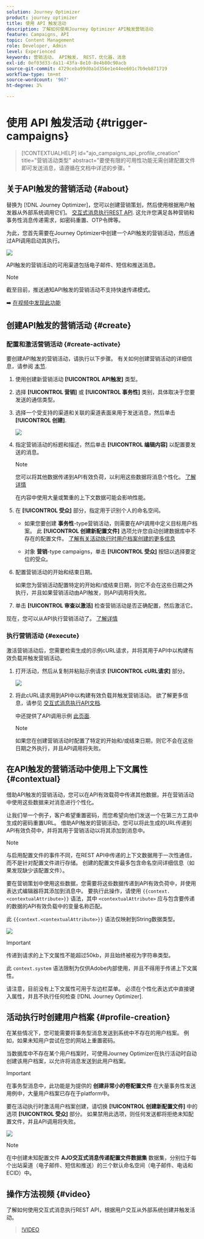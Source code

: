```yaml
---
solution: Journey Optimizer
product: journey optimizer
title: 使用 API 触发活动
description: 了解如何使用Journey Optimizer API触发营销活动
feature: Campaigns, API
topic: Content Management
role: Developer, Admin
level: Experienced
keywords: 营销活动， API触发， REST，优化器，消息
exl-id: 0ef03d33-da11-43fa-8e10-8e4b80c90acb
source-git-commit: 4729ceba99d0a1d356e1e44ee601c7b9eb871719
workflow-type: tm+mt
source-wordcount: '967'
ht-degree: 3%

---
```


# 使用 API 触发活动 {#trigger-campaigns}

>[!CONTEXTUALHELP]
>id="ajo_campaigns_api_profile_creation"
>title="营销活动类型"
>abstract="要使有限的可用性功能无需创建配置文件即可发送消息，请遵循在文档中详述的步骤。"

## 关于API触发的营销活动 {#about}

替换为 [!DNL Journey Optimizer]，您可以创建营销策划，然后使用根据用户触发器从外部系统调用它们。 [交互式消息执行REST API](https://developer.adobe.com/journey-optimizer-apis/references/messaging/#tag/execution). 这允许您满足各种营销和事务性消息传递需求，如密码重置、OTP令牌等。

为此，您首先需要在Journey Optimizer中创建一个API触发的营销活动，然后通过API调用启动其执行。

![](../rn/assets/do-not-localize/api-triggered.gif)

API触发的营销活动的可用渠道包括电子邮件、短信和推送消息。

>[!NOTE]
>
>截至目前，推送通知API触发的营销活动不支持快速传递模式。

➡️ [在视频中发现此功能](#video)

## 创建API触发的营销活动 {#create}

### 配置和激活营销活动 {#create-activate}

要创建API触发的营销活动，请执行以下步骤。 有关如何创建营销活动的详细信息，请参阅 [本节](create-campaign.md).

1. 使用创建新营销活动 **[!UICONTROL API触发]** 类型。

1. 选择 **[!UICONTROL 营销]** 或 **[!UICONTROL 事务性]** 类别，具体取决于您要发送的通信类型。

1. 选择一个受支持的渠道和关联的渠道表面来用于发送消息，然后单击 **[!UICONTROL 创建]**.

   ![](assets/api-triggered-type.png)

1. 指定营销活动的标题和描述，然后单击 **[!UICONTROL 编辑内容]** 以配置要发送的消息。

   >[!NOTE]
   >
   >您可以将其他数据传递到API有效负荷，以利用这些数据将消息个性化。 [了解详情](#contextual)
   >
   >在内容中使用大量或繁重的上下文数据可能会影响性能。

1. 在 **[!UICONTROL 受众]** 部分，指定用于识别个人的命名空间。

   * 如果您要创建 **事务性**-type营销活动，则需要在API调用中定义目标用户档案。 此 **[!UICONTROL 创建新配置文件]** 选项允许您自动创建数据库中不存在的配置文件。 [了解有关活动执行时用户档案创建的更多信息](#profile-creation)

   * 对象 **营销**-type campaigns，单击 **[!UICONTROL 受众]** 按钮以选择要定位的受众。

1. 配置营销活动的开始和结束日期。

   如果您为营销活动配置特定的开始和/或结束日期，则它不会在这些日期之外执行，并且如果营销活动由API触发，则API调用将失败。

1. 单击 **[!UICONTROL 审查以激活]** 检查营销活动是否正确配置，然后激活它。

现在，您可以从API执行营销活动了。 [了解详情](#execute)

### 执行营销活动 {#execute}

激活营销活动后，您需要检索生成的示例cURL请求，并将其用于API中以构建有效负载并触发营销活动。

1. 打开活动，然后从复制并粘贴示例请求 **[!UICONTROL cURL请求]** 部分。

   ![](assets/api-triggered-curl.png)

1. 将此cURL请求用到API中以构建有效负载并触发营销活动。 欲了解更多信息，请参见 [交互式消息执行API文档](https://developer.adobe.com/journey-optimizer-apis/references/messaging/#tag/execution).


   中还提供了API调用示例 [此页面](https://developer.adobe.com/journey-optimizer-apis/references/messaging-samples/).

   >[!NOTE]
   >
   >如果您在创建营销活动时配置了特定的开始和/或结束日期，则它不会在这些日期之外执行，并且API调用将失败。

## 在API触发的营销活动中使用上下文属性 {#contextual}

借助API触发的营销活动，您可以在API有效载荷中传递其他数据，并在营销活动中使用这些数据来对消息进行个性化。

让我们举一个例子，客户希望重置密码，而您希望向他们发送一个在第三方工具中生成的密码重置URL。 借助API触发的营销活动，您可以将此生成的URL传递到API有效负荷中，并将其用于营销活动以将其添加到消息中。

>[!NOTE]
>
>与启用配置文件的事件不同，在REST API中传递的上下文数据用于一次性通信，而不是针对配置文件进行存储。 创建的配置文件最多包含命名空间详细信息（如果发现缺少该配置文件）。

要在营销策划中使用这些数据，您需要将这些数据传递到API有效负荷中，并使用表达式编辑器将其添加到消息中。 要执行此操作，请使用 `{{context.<contextualAttribute>}}` 语法，其中 `<contextualAttribute>` 应与包含要传递的数据的API有效负载中的变量名称匹配。

此 `{{context.<contextualAttribute>}}` 语法仅映射到String数据类型。

![](assets/api-triggered-context.png)


>[!IMPORTANT]
>
>传递到请求的上下文属性不能超过50kb，并且始终被视为字符串类型。
>
>此 `context.system` 语法限制为仅供Adobe内部使用，并且不得用于传递上下文属性。

请注意，目前没有上下文属性可用于左边栏菜单。 必须在个性化表达式中直接键入属性，并且不执行任何检查 [!DNL Journey Optimizer].

## 活动执行时创建用户档案 {#profile-creation}

在某些情况下，您可能需要将事务型消息发送到系统中不存在的用户档案。 例如，如果未知用户尝试在您的网站上重置密码。

当数据库中不存在某个用户档案时，可使用Journey Optimizer在执行活动时自动创建该用户档案，以允许将消息发送到此用户档案。

>[!IMPORTANT]
>
>在事务型消息中，此功能是为提供的 **创建非常小的卷配置文件** 在大量事务性发送用例中，大量用户档案已存在于platform中。

要在活动执行时激活用户档案创建，请切换 **[!UICONTROL 创建新配置文件]** 中的选项 **[!UICONTROL 受众]** 部分。 如果禁用此选项，则任何发送都将拒绝未知配置文件，并且API调用将失败。

![](assets/api-triggered-create-profile.png)

>[!NOTE]
>
>在中创建未知配置文件 **AJO交互式消息传递配置文件数据集** 数据集，分别位于每个出站渠道（电子邮件、短信和推送）的三个默认命名空间（电子邮件、电话和ECID）中。

## 操作方法视频 {#video}

了解如何使用交互式消息执行REST API，根据用户交互从外部系统创建并触发活动。

>[!VIDEO](https://video.tv.adobe.com/v/3425358?quality=12)
